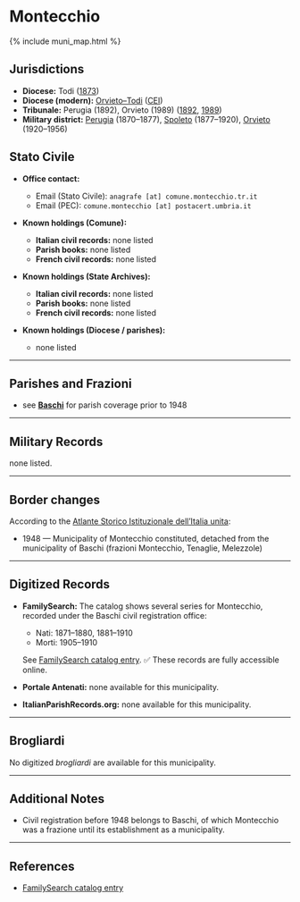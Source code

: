 # Montecchio

{% include muni_map.html %}

## Jurisdictions

* **Diocese:** Todi ([1873](https://www.google.it/books/edition/Il_libro_de_comuni_del_Regno_d_Italia_co/WF9mfeJJcDEC?gbpv=1))
* **Diocese (modern):** [Orvieto–Todi](../dio/orvieto_todi.md) ([CEI](https://www.chiesacattolica.it/annuario-cei/ricerca-parrocchie/))
* **Tribunale:** Perugia (1892), Orvieto (1989) ([1892](https://www.google.it/books/edition/Bollettino_ufficiale_del_Ministero_di_gr/kRXd4t5fK-0C?hl=en&gbpv=1&pg=PA457&printsec=frontcover), [1989](https://www.google.it/books/edition/Gazzetta_ufficiale_della_Repubblica_ital/-Z6nogg-qMQC?hl=en&gbpv=1&pg=RA8-PA38&printsec=frontcover))
* **Military district:** [Perugia](../mil/perugia.md) (1870–1877), [Spoleto](../mil/spoleto.md) (1877–1920), [Orvieto](../mil/spoleto.md) (1920–1956)

## Stato Civile

* **Office contact:**

  * Email (Stato Civile): `anagrafe [at] comune.montecchio.tr.it`
  * Email (PEC): `comune.montecchio [at] postacert.umbria.it`

* **Known holdings (Comune):**

  * **Italian civil records:** none listed
  * **Parish books:** none listed
  * **French civil records:** none listed

* **Known holdings (State Archives):**

  * **Italian civil records:** none listed
  * **Parish books:** none listed
  * **French civil records:** none listed

* **Known holdings (Diocese / parishes):**

  * none listed

---

## Parishes and Frazioni

* see **[Baschi](baschi.md)** for parish coverage prior to 1948

---

## Military Records

none listed.

---

## Border changes

According to the [Atlante Storico Istituzionale dell’Italia unita](http://dati.san.beniculturali.it/asi/local/detail.html?UA05147):

* 1948 — Municipality of Montecchio constituted, detached from the municipality of Baschi (frazioni Montecchio, Tenaglie, Melezzole)

---

## Digitized Records

* **FamilySearch:** The catalog shows several series for Montecchio, recorded under the Baschi civil registration office:

  * Nati: 1871–1880, 1881–1910
  * Morti: 1905–1910

  See [FamilySearch catalog entry](https://www.familysearch.org/en/search/catalog/652706).
  ✅ These records are fully accessible online.

* **Portale Antenati:** none available for this municipality.

* **ItalianParishRecords.org:** none available for this municipality.

---

## Brogliardi

No digitized *brogliardi* are available for this municipality.

---

## Additional Notes

* Civil registration before 1948 belongs to Baschi, of which Montecchio was a frazione until its establishment as a municipality.

---

## References

* [FamilySearch catalog entry](https://www.familysearch.org/en/search/catalog/652706)
